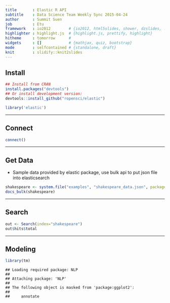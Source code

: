 ```yaml
---
title       : Elastic R API
subtitle    : Data Science Team Weekly Sync 2015-04-24
author      : Summit Suen
job         : Etu
framework   : io2012        # {io2012, html5slides, shower, dzslides, ...}
highlighter : highlight.js  # {highlight.js, prettify, highlight}
hitheme     : tomorrow      # 
widgets     : []            # {mathjax, quiz, bootstrap}
mode        : selfcontained # {standalone, draft}
knit        : slidify::knit2slides
---
```


## Install 


```r
## Install from CRAN
install.packages("devtools")
## Or install development version:
devtools::install_github("ropensci/elastic")

library('elastic')
```

---

## Connect


```r
connect()
```

---

## Get Data

- Sample data provided by elastic package, use bulk api to put json file into elasticsearch


```r
shakespeare <- system.file("examples", "shakespeare_data.json", package = "elastic")
docs_bulk(shakespeare)
```

---

## Search


```r
out <- Search(index="shakespeare")
out$hits$total
```

---

## Modeling


```r
library(tm)
```

```
## Loading required package: NLP
## 
## Attaching package: 'NLP'
## 
## The following object is masked from 'package:ggplot2':
## 
##     annotate
```
